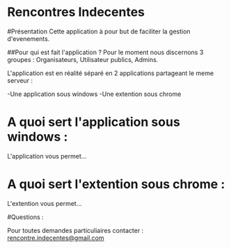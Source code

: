 
# Rencontres Indecentes
#Présentation
Cette application à pour but de faciliter la gestion d'evenements.

##Pour qui est fait l'application ?
Pour le moment nous discernons 3 groupes : Organisateurs, Utilisateur publics, Admins.

L'application est en réalité séparé en 2 applications partageant le meme serveur :

-Une application sous windows
-Une extention sous chrome

# A quoi sert l'application sous windows :

L'application vous permet...

# A quoi sert l'extention sous chrome :

L'extention vous permet...

#Questions :

Pour toutes demandes particuliaires contacter : rencontre.indecentes@gmail.com
